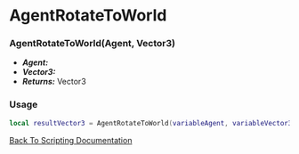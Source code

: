 # AgentRotateToWorld

### AgentRotateToWorld(Agent, Vector3)
- ***Agent:*** 
- ***Vector3:*** 
- ***Returns:*** Vector3

### Usage

```Lua
local resultVector3 = AgentRotateToWorld(variableAgent, variableVector3)
```


[Back To Scripting Documentation](../README.md)
